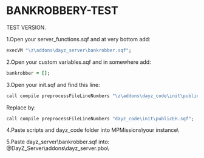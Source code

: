 # BANKROBBERY-TEST

TEST VERSION.

1.Open your server_functions.sqf and at very bottom add:

```ruby
execVM "\z\addons\dayz_server\bankrobber.sqf";
```

2.Open your custom variables.sqf and in somewhere add:
```ruby
bankrobber = [];
```

3.Open your init.sqf and find this line:
```ruby
call compile preprocessFileLineNumbers "\z\addons\dayz_code\init\publicEH.sqf";
```
Replace by:
```ruby
call compile preprocessFileLineNumbers "dayz_code\init\publicEH.sqf";
```

4.Paste scripts and dayz_code folder into MPMissions\your instance\

5.Paste dayz_server\bankrobber.sqf into: @DayZ_Server\addons\dayz_server.pbo\
